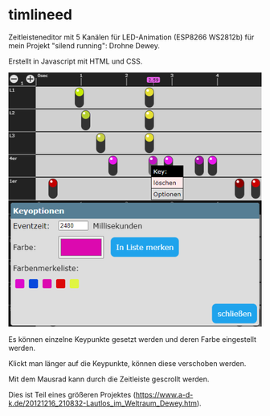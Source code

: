 # timlineed
Zeitleisteneditor mit 5 Kanälen für LED-Animation (ESP8266 WS2812b) für mein Projekt "silend running": Drohne Dewey.

Erstellt in Javascript mit HTML und CSS.
 
![screenshot_1](https://github.com/polygontwist/timlineed/blob/main/preview01.png)

Es können einzelne Keypunkte gesetzt werden und deren Farbe eingestellt werden.

Klickt man länger auf die Keypunkte, können diese verschoben werden.

Mit dem Mausrad kann durch die Zeitleiste gescrollt werden.

Dies ist Teil eines größeren Projektes (https://www.a-d-k.de/20121216_210832-Lautlos_im_Weltraum_Dewey.htm).
